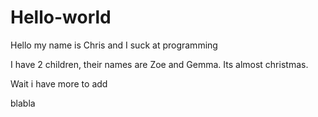 # Hello-world

Hello my name is Chris and I suck at programming


I have 2 children, their names are Zoe and Gemma. Its almost christmas. 

Wait i have more to add

blabla